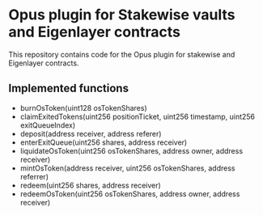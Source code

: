 # Opus plugin for Stakewise vaults and Eigenlayer contracts

This repository contains code for the Opus plugin for stakewise and Eigenlayer
contracts.

## Implemented functions

- burnOsToken(uint128 osTokenShares)
- claimExitedTokens(uint256 positionTicket, uint256 timestamp, uint256 exitQueueIndex)
- deposit(address receiver, address referer)
- enterExitQueue(uint256 shares, address receiver)
- liquidateOsToken(uint256 osTokenShares, address owner, address receiver)
- mintOsToken(address receiver, uint256 osTokenShares, address referrer)
- redeem(uint256 shares, address receiver)
- redeemOsToken(uint256 osTokenShares, address owner, address receiver)
